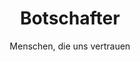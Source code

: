 ---
layout: ambassadors

lang: de
namespace: ambassadors
permalink: /de/ambassadors/

categories: about

title: Botschafter
subtitle: Menschen, die uns vertrauen

hero-image: montage-poing-wide.jpg

ambassadors:
  - name: Mario Marconi
    link: mario
    image: mario_marconi.png
  - name: Tom Steiner
    link: tom
    image: tom_steiner.png
  - name: Xavier Meniscus
    link: xavier
    image: xavier_meniscus.png
  - name: Maxim Kuznetsov
    link: max
    image: maxim_kuznetsov.png
  - name: Thorsten 'Toddy' Wälde
    link: toddy
    image: thorsten_waelde.png
  - name: Vasseur Frank
    link: frank
    image: frank_vasseur.png
---